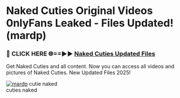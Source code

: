 # Naked Cuties Original Videos 0nlyFans Leaked - Files Updated! (mardp)

<h3>🔴 CLICK HERE 🌐==►► <a href="https://tinyurl.com/up5wt9bj" rel="nofollow">Naked Cuties Updated Files</a></h3>

Get Naked Cuties and all content. Now you can access all videos and pictures of Naked Cuties. New Updated Files 2025!

[![mardp](https://i.imgur.com/ABiUzMV.gif)](https://tinyurl.com/up5wt9bj)
cutie naked<br>
cuties naked